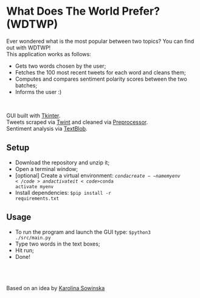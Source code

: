 # What Does The World Prefer? (WDTWP)
Ever wondered what is the most popular between two topics? You can find out with WDTWP!
<br>This application works as follows:
- Gets two words chosen by the user;
- Fetches the 100 most recent tweets for each word and cleans them;
- Computes and compares sentiment polarity scores between the two batches;
- Informs the user :)
<br>

GUI built with [Tkinter](https://docs.python.org/3/library/tkinter.html).<br>
Tweets scraped via [Twint](https://github.com/twintproject/twint) and cleaned via [Preprocessor](https://github.com/s/preprocessor).<br>
Sentiment analysis via [TextBlob](https://github.com/sloria/TextBlob).<br>


## Setup
- Download the repository and unzip it;
- Open a terminal window;
- [optional] Create a virtual environment: <code>$conda create --name myenv</code> and activate it <code>$conda activate myenv</code> 
- Install dependencies: <code>$pip install -r requirements.txt</code>


## Usage
- To run the program and launch the GUI type: <code>$python3 ./src/main.py</code>
- Type two words in the text boxes;
- Hit run;
- Done!


<br><br><br>Based on an idea by [Karolina Sowinska](https://github.com/karolina-sowinska)
